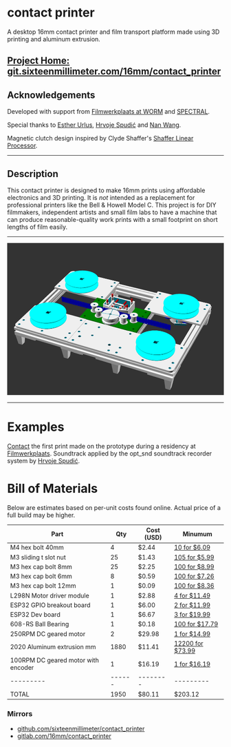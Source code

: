 # contact printer

A desktop 16mm contact printer and film transport platform made using 3D printing and aluminum extrusion.

## [Project Home: git.sixteenmillimeter.com/16mm/contact_printer](https://git.sixteenmillimeter.com/16mm/contact_printer)

## Acknowledgements

Developed with support from [Filmwerkplaats at WORM](https://worm.org/spaces/filmwerkplaats/) and [SPECTRAL](http://www.spectral-cinematics.eu/).

Special thanks to [Esther Urlus](https://estherurlus.hotglue.me/), [Hrvoje Spudić](https://hrvojespudic.net/) and [Nan Wang](https://nanwang.org/).

Magnetic clutch design inspired by Clyde Shaffer's [Shaffer Linear Processor](https://clydeshaffer.com/slp/).

---

## Description

This contact printer is designed to make 16mm prints using affordable electronics and 3D printing.
It is *not* intended as a replacement for professional printers like the Bell & Howell Model C.
This project is for DIY filmmakers, independent artists and small film labs to have a machine that can produce reasonable-quality work prints with a small footprint on short lengths of film easily.


---

![contact printer render](https://github.com/sixteenmillimeter/contact_printer/blob/master/img/contact_printer.png?raw=true)

---

# Examples

[Contact](https://vimeo.com/flashfra/contact?share=git) the first print made on the prototype during a residency at [Filmwerkplaats](https://filmwerkplaats.org/).
Soundtrack applied by the opt_snd soundtrack recorder system by [Hrvoje Spudić](https://hrvojespudic.net/optical-sound-2).

# Bill of Materials

Below are estimates based on per-unit costs found online.
Actual price of a full build may be higher.

<!-- bom -->

|                Part                 | Qty  | Cost (USD) |                   Minumum                   |
|-------------------------------------|------|------------|---------------------------------------------|
| M4 hex bolt 40mm                    | 4    | $2.44      | [10 for $6.09](https://amzn.to/4ikpYL8)     |
| M3 sliding t slot nut               | 25   | $1.43      | [105 for $5.99](https://amzn.to/48GRrSU)    |
| M3 hex cap bolt 8mm                 | 25   | $2.25      | [100 for $8.99](https://amzn.to/3YEvWNB)    |
| M3 hex cap bolt 6mm                 | 8    | $0.59      | [100 for $7.26](https://amzn.to/3AwiZxo)    |
| M3 hex cap bolt 12mm                | 1    | $0.09      | [100 for $8.36](https://amzn.to/48CGa5Y)    |
| L298N Motor driver module           | 1    | $2.88      | [4 for $11.49](https://amzn.to/4ellssy)     |
| ESP32 GPIO breakout board           | 1    | $6.00      | [2 for $11.99](https://amzn.to/3UFjpbO)     |
| ESP32 Dev board                     | 1    | $6.67      | [3 for $19.99](https://amzn.to/3NXCvGj)     |
| 608-RS Ball Bearing                 | 1    | $0.18      | [100 for $17.79](https://amzn.to/4fKxDA7)   |
| 250RPM DC geared motor              | 2    | $29.98     | [1 for $14.99](https://amzn.to/3NWkcRL)     |
| 2020 Aluminum extrusion mm          | 1880 | $11.41     | [12200 for $73.99](https://amzn.to/418OicC) |
| 100RPM DC geared motor with encoder | 1    | $16.19     | [1 for $16.19](https://amzn.to/3UF707G)     |
|---------|------|--------|---------|
| TOTAL   | 1950 | $80.11 | $203.12 |




<!-- /bom -->

### Mirrors

* [github.com/sixteenmillimeter/contact_printer](https://github.com/sixteenmillimeter/contact_printer)
* [gitlab.com/16mm/contact_printer](https://gitlab.com/16mm/contact_printer)
